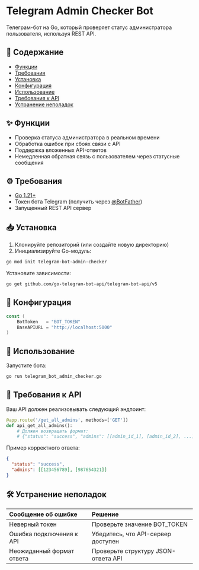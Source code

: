 
# Telegram Admin Checker Bot

Телеграм-бот на Go, который проверяет статус администратора пользователя, используя REST API.

## 📝 Содержание
- [Функции](#-функции)
- [Требования](#-требования)
- [Установка](#-установка)
- [Конфигурация](#-конфигурация)
- [Использование](#-использование)
- [Требования к API](#-требования-к-api)
- [Устранение неполадок](#-устранение-неполадок)

## ✨ Функции
- Проверка статуса администратора в реальном времени
- Обработка ошибок при сбоях связи с API
- Поддержка вложенных API-ответов
- Немедленная обратная связь с пользователем через статусные сообщения

## ⚙️ Требования
- [Go 1.21+](https://go.dev/dl/)
- Токен бота Telegram (получить через [@BotFather](https://t.me/BotFather))
- Запущенный REST API сервер

## 📥 Установка
1. Клонируйте репозиторий (или создайте новую директорию)
2. Инициализируйте Go-модуль:
```bash
go mod init telegram-bot-admin-checker
```
Установите зависимости:

```bash
go get github.com/go-telegram-bot-api/telegram-bot-api/v5
```

## 🔧 Конфигурация

```Go
const (
	BotToken   = "BOT_TOKEN"
	BaseAPIURL = "http://localhost:5000"
)
```

## 🚀 Использование

Запустите бота:
```bash
go run telegram_bot_admin_checker.go
```

## 📡 Требования к API

Ваш API должен реализовывать следующий эндпоинт:
```py
@app.route('/get_all_admins', methods=['GET'])
def api_get_all_admins():
    # Должен возвращать формат:
    # {"status": "success", "admins": [[admin_id_1], [admin_id_2], ...]}
```
Пример корректного ответа:
```json
{
  "status": "success",
  "admins": [[123456789], [987654321]]
}
```

## 🛠️ Устранение неполадок

| Сообщение об ошибке            | Решение                            |
| :---------------------------- | :-------------------------------- |
| Неверный токен                 | Проверьте значение BOT_TOKEN|
| Ошибка подключения к API       | Убедитесь, что API-сервер доступен |
| Неожиданный формат ответа      | Проверьте структуру JSON-ответа API |

